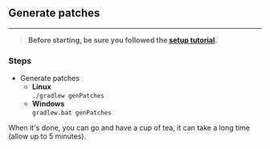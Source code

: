 ## Generate patches
---

> **Before starting, be sure you followed the [setup tutorial](setup.md).**

### Steps
* Generate patches
  * **Linux**   
     `./gradlew genPatches`
  * **Windows**      
     `gradlew.bat genPatches`

When it's done, you can go and have a cup of tea, it can take a long time (allow up to 5 minutes).

